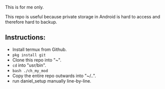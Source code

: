 This is for me only. 

This repo is useful because private storage in Android is hard to access and therefore hard to backup. 

## Instructions: 
- Install termux from Github.  
- `pkg install git`  
- Clone this repo into "~".  
- `cd` into "usr/bin".  
- `bash ./ch_my_mod`  
- Copy the entire repo outwards into "~/..".  
- run daniel_setup manually line-by-line.  
